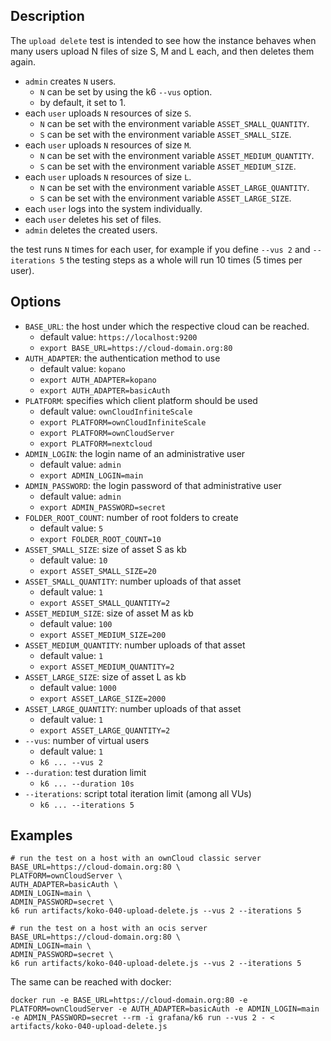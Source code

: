 ## Description
The `upload delete` test is intended to see how the instance behaves when many users upload N files of size S, M and L each, and then deletes them again.

* `admin` creates `N` users.
  * `N` can be set by using the k6 `--vus` option.
  * by default, it set to 1.
* each `user` uploads `N` resources of size `S`.
  * `N` can be set with the environment variable `ASSET_SMALL_QUANTITY`.
  * `S` can be set with the environment variable `ASSET_SMALL_SIZE`.
* each `user` uploads `N` resources of size `M`.
  * `N` can be set with the environment variable `ASSET_MEDIUM_QUANTITY`.
  * `S` can be set with the environment variable `ASSET_MEDIUM_SIZE`.
* each `user` uploads `N` resources of size `L`.
  * `N` can be set with the environment variable `ASSET_LARGE_QUANTITY`.
  * `S` can be set with the environment variable `ASSET_LARGE_SIZE`.
* each `user` logs into the system individually.
* each `user` deletes his set of files.
* `admin` deletes the created users.

the test runs `N` times for each user, for example if you define `--vus 2` and `--iterations 5`
the testing steps as a whole will run 10 times (5 times per user).

## Options
* `BASE_URL`: the host under which the respective cloud can be reached.
  * default value: `https://localhost:9200`
  * `export BASE_URL=https://cloud-domain.org:80`
* `AUTH_ADAPTER`: the authentication method to use
  * default value: `kopano`
  * `export AUTH_ADAPTER=kopano`
  * `export AUTH_ADAPTER=basicAuth`
* `PLATFORM`: specifies which client platform should be used
  * default value: `ownCloudInfiniteScale`
  * `export PLATFORM=ownCloudInfiniteScale`
  * `export PLATFORM=ownCloudServer`
  * `export PLATFORM=nextcloud`
* `ADMIN_LOGIN`: the login name of an administrative user
  * default value: `admin`
  * `export ADMIN_LOGIN=main`
* `ADMIN_PASSWORD`: the login password of that administrative user
  * default value: `admin`
  * `export ADMIN_PASSWORD=secret`
* `FOLDER_ROOT_COUNT`: number of root folders to create
  * default value: `5`
  * `export FOLDER_ROOT_COUNT=10`
* `ASSET_SMALL_SIZE`: size of asset S as kb
  * default value: `10`
  * `export ASSET_SMALL_SIZE=20`
* `ASSET_SMALL_QUANTITY`: number uploads of that asset
  * default value: `1`
  * `export ASSET_SMALL_QUANTITY=2`
* `ASSET_MEDIUM_SIZE`: size of asset M as kb
  * default value: `100`
  * `export ASSET_MEDIUM_SIZE=200`
* `ASSET_MEDIUM_QUANTITY`: number uploads of that asset
  * default value: `1`
  * `export ASSET_MEDIUM_QUANTITY=2`
* `ASSET_LARGE_SIZE`: size of asset L as kb
  * default value: `1000`
  * `export ASSET_LARGE_SIZE=2000`
* `ASSET_LARGE_QUANTITY`: number uploads of that asset
  * default value: `1`
  * `export ASSET_LARGE_QUANTITY=2`
* `--vus`: number of virtual users
  * default value: `1`
  * `k6 ... --vus 2`
* `--duration`: test duration limit
  * `k6 ... --duration 10s`
* `--iterations`: script total iteration limit (among all VUs)
  * `k6 ... --iterations 5`

## Examples
```shell
# run the test on a host with an ownCloud classic server
BASE_URL=https://cloud-domain.org:80 \
PLATFORM=ownCloudServer \
AUTH_ADAPTER=basicAuth \
ADMIN_LOGIN=main \
ADMIN_PASSWORD=secret \
k6 run artifacts/koko-040-upload-delete.js --vus 2 --iterations 5

# run the test on a host with an ocis server
BASE_URL=https://cloud-domain.org:80 \
ADMIN_LOGIN=main \
ADMIN_PASSWORD=secret \
k6 run artifacts/koko-040-upload-delete.js --vus 2 --iterations 5
```

The same can be reached with docker:
```shell
docker run -e BASE_URL=https://cloud-domain.org:80 -e PLATFORM=ownCloudServer -e AUTH_ADAPTER=basicAuth -e ADMIN_LOGIN=main -e ADMIN_PASSWORD=secret --rm -i grafana/k6 run --vus 2 - < artifacts/koko-040-upload-delete.js
```

